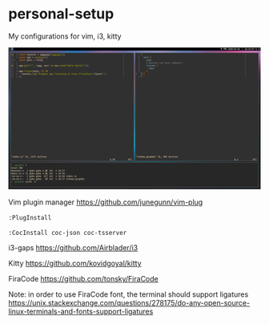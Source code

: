 # personal-setup
My configurations for vim, i3, kitty

![Deskot](https://github.com/GABAnich/personal-setup/blob/master/2020-07-04-163357_1918x1079_scrot.png)

Vim plugin manager https://github.com/junegunn/vim-plug

```
:PlugInstall
```
```
:CocInstall coc-json coc-tsserver
```

i3-gaps https://github.com/Airblader/i3

Kitty https://github.com/kovidgoyal/kitty

FiraCode https://github.com/tonsky/FiraCode

Note: in order to use FiraCode font, the terminal should support ligatures https://unix.stackexchange.com/questions/278175/do-any-open-source-linux-terminals-and-fonts-support-ligatures

